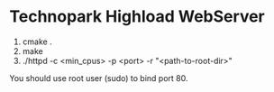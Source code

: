 # Technopark Highload WebServer

1. cmake .
2. make
3. ./httpd -c &lt;min_cpus&gt; -p &lt;port&gt; -r "&lt;path-to-root-dir&gt;"

You should use root user (sudo) to bind port 80.